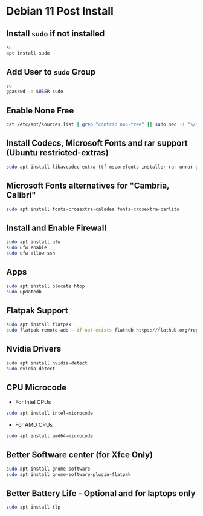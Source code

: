 # Debian 11 Post Install

## Install `sudo` if not installed

```sh
su
apt install sudo
```

## Add User to `sudo` Group

```sh
su
gpasswd -a $USER sudo
```

## Enable None Free

```sh
cat /etc/apt/sources.list | grep "contrib non-free" || sudo sed -i "s/main/main contrib non-free/g" /etc/apt/sources.list
```

## Install Codecs, Microsoft Fonts and rar support (Ubuntu restricted-extras)

```sh
sudo apt install libavcodec-extra ttf-mscorefonts-installer rar unrar gstreamer1.0-libav gstreamer1.0-plugins-ugly gstreamer1.0-vaapi
```

## Microsoft Fonts alternatives for "Cambria, Calibri"

```sh
sudo apt install fonts-crosextra-caladea fonts-crosextra-carlito
```

## Install and Enable Firewall

```sh
sudo apt install ufw
sudo ufw enable
sudo ufw allow ssh
```

## Apps

```sh
sudo apt install plocate htop
sudo updatedb
```

## Flatpak Support

```sh
sudo apt install flatpak
sudo flatpak remote-add --if-not-exists flathub https://flathub.org/repo/flathub.flatpakrepo
```

## Nvidia Drivers

```sh
sudo apt install nvidia-detect
sudo nvidia-detect
```

## CPU Microcode

- For Intel CPUs

```sh
sudo apt install intel-microcode
```

- For AMD CPUs

```sh
sudo apt install amd64-microcode
```

## Better Software center (for Xfce Only)

```sh
sudo apt install gnome-software
sudo apt install gnome-software-plugin-flatpak
```

## Better Battery Life - Optional and for laptops only

```sh
sudo apt install tlp
```